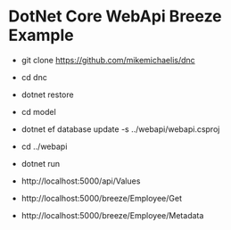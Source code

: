 # DotNet Core WebApi Breeze Example

* git clone https://github.com/mikemichaelis/dnc
* cd dnc
* dotnet restore
* cd model
* dotnet ef database update -s ../webapi/webapi.csproj
* cd ../webapi
* dotnet run

* http://localhost:5000/api/Values
* http://localhost:5000/breeze/Employee/Get
* http://localhost:5000/breeze/Employee/Metadata
